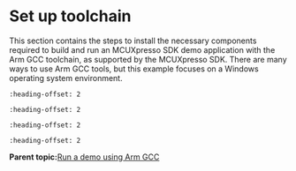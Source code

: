 # Set up toolchain 

This section contains the steps to install the necessary components required to build and run an MCUXpresso SDK demo application with the Arm GCC toolchain, as supported by the MCUXpresso SDK. There are many ways to use Arm GCC tools, but this example focuses on a Windows operating system environment.


```{include} ../topics/arm_gcc_install_gcc_arm_embedded_tool_chain.md
:heading-offset: 2
```

```{include} ../topics/arm_gcc_install_mingw_only_required_on_windows_os.md
:heading-offset: 2
```

```{include} ../topics/arm_gcc_add_a_new_system_environment_variable_for_armgcc_d.md
:heading-offset: 2
```

```{include} ../topics/arm_gcc_install_cmake.md
:heading-offset: 2
```

**Parent topic:**[Run a demo using Arm GCC](../topics/arm_gcc_run_a_demo_application.md)

